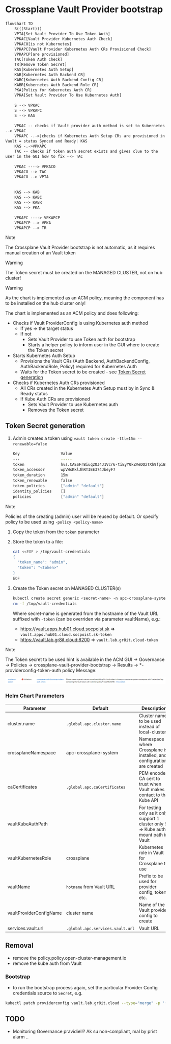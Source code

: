 # Crossplane Vault Provider bootstrap

```mermaid
flowchart TD
    S(((Start)))
    VPTA[Set Vault Provider To Use Token Auth]
    VPKAC[Vault Provider Kubernetes Auth Check]
    VPKACO[is not Kubernetes]
    VPKAPC[Vault Provider Kubernetes Auth CRs Provisioned Check]
    VPKAPCP[are provisioned]
    TAC[Token Auth Check]
    TR[Remove Token Secret]
    KAS[Kubernetes Auth Setup]
    KAB[Kubernetes Auth Backend CR]
    KABC[Kubernetes Auth Backend Config CR]
    KABR[Kubernetes Auth Backend Role CR]
    PKA[Policy for Kubernetes Auth CR]
    VPKA[Set Vault Provider To Use Kubernetes Auth]
    
    S --> VPKAC
    S --> VPKAPC
    S --> KAS

    VPKAC -- checks if Vault provider auth method is set to Kubernetes --> VPKAC
    VPKAPC -.->|checks if Kubernetes Auth Setup CRs are provisioned in Vault = status Synced and Ready| KAS
    KAS -.->VPKAPC
    TAC -- checks if token auth secret exists and gives clue to the user in the GUI how to fix --> TAC

    VPKAC ----> VPKACO
    VPKACO --> TAC
    VPKACO --> VPTA


    KAS --> KAB
    KAS --> KABC
    KAS --> KABR
    KAS --> PKA
    
    VPKAPC ----> VPKAPCP
    VPKAPCP --> VPKA
    VPKAPCP --> TR
```

> [!NOTE]  
> The Crossplane Vault Provider bootstrap is not automatic, as it requires manual creation of an Vault token

> [!WARNING]  
> The Token secret must be created on the MANAGED CLUSTER, not on hub cluster!

> [!WARNING]  
> As the chart is implemented as an ACM policy, meaning the component has to be installed on the hub cluster only!

The chart is implemented as an ACM policy and does following:

- Checks if Vault ProviderConfig is using Kubernetes auth method
  - If yes => the target status
  - If not
    - Sets Vault Provider to use Token auth for bootstrap
    - Starts a helper policy to inform user in the GUI where to create the Token secret
- Starts Kubernetes Auth Setup
  - Provisions the Vault CRs (Auth Backend, AuthBackendConfig, AuthBackendRole, Policy) required for Kubernetes Auth
  - Waits for the Token secret to be created - see [Token Secret generation](#token-secret-generation)
- Checks if Kubernetes Auth CRs provisioned
  - All CRs created in the Kubernetes Auth Setup must by in Sync & Ready status
  - If Kube Auth CRs are provisioned
    - Sets Vault Provider to use Kubernetes auth
    - Removes the Token secret

## Token Secret generation

1) Admin creates a token using `vault token create -ttl=15m --renewable=false`

   ```bash
   Key                  Value
   ---                  -----
   token                hvs.CAESFrBiuq2OJ4J1Vcr6-tiEyY0kZVeDQzTXh9fpiBVt1BBmnxEFWGh4KHGh2cy42R2IGmpsTXBOZ0xJYkZuQ25kemg
   token_accessor       wpVWsKklJhRTIEE374JbeyF7
   token_duration       15m
   token_renewable      false
   token_policies       ["admin" "default"]
   identity_policies    []
   policies             ["admin" "default"]
   ```

> [!NOTE]  
> Policies of the creating (admin) user will be reused by default. Or specify policy to be used using `-policy <policy-name>`

1) Copy the token from the `token` parameter

1) Store the token to a file:

   ```bash
   cat <<EOF > /tmp/vault-credentials
   {
     "token_name": "admin",
     "token": "<token>"
   }
   EOF
   ```

1) Create the Token secret on MANAGED CLUSTER(s)

   ```bash
   kubectl create secret generic <secret-name> -n apc-crossplane-system --from-file=/tmp/vault-credentials
   rm -f /tmp/vault-credentials
   ```

   Where secret-name is generated from the hostname of the Vault URL suffixed with `-token` (can be overriden via parameter vaultName), e.g.:

    - https://vault.apps.hub01.cloud.socpoist.sk => `vault.apps.hub01.cloud.socpoist.sk-token`
    - https://vault.lab.gr8it.cloud:8200 => `vault.lab.gr8it.cloud-token`

> [!NOTE]  
> The Token secret to be used hint is available in the ACM GUI -> Governance -> Policies -> crossplane-vault-provider-bootstrap -> Results -> *-providerconfig-token-auth policy Message:
>
> ![Token Auth Check hint](images/token-secret-policy.png)

### Helm Chart Parameters

|Parameter|Default|Description|
|---|---|---|
|cluster.name|`.global.apc.cluster.name`|Cluster name to be used instead of local-cluster|
|crossplaneNamespace|apc-crossplane-system|Namespace where Crossplane is installed, and configurations are created|
|caCertificates|`.global.apc.caCertificates`|PEM encoded CA cert to trust when Vault makes contact to the Kube API|
|vaultKubeAuthPath||For testing only as it only support 1 cluster only !!! => Kube auth mount path in Vault |
|vaultKubernetesRole|crossplane|Kubernetes role in Vault for Crossplane to use|
|vaultName|`hotname` from Vault URL|Prefix to be used for provider config, token, etc.|
|vaultProviderConfigName|cluster name|Name of the Vault provider config to create|
|services.vault.url|`.global.apc.services.vault.url`|Vault URL|

## Removal

- remove the policy.policy.open-cluster-management.io
- remove the kube auth from Vault

### Bootstrap

- to run the bootstrap process again, set the particular Provider Config credentials source to `Secret`, e.g.

```bash
kubectl patch providerconfig vault.lab.gr8it.cloud --type="merge" -p '{"spec": {"credentials":{"source": "Secret"}}}'
```

## TODO

- Monitoring Governance pravidiel!? Ak su non-compliant, mal by prist alarm ..
